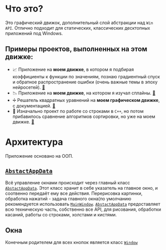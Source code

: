 # Что это?
Это графический движок, дополнительный слой абстракции над `Win API`. Отлично подходит для статических, классических десктопных приложений под Windows.
## Примеры проектов, выполненных на этом движке:
  - 📈 Приложение на **моем движке**, в котором я подбирая коэффициенты к функции по значениям, познаю градиентный спуск и обратное распространение ошибки (очень важные темы в эпоху нейросетей). [🔗](https://github.com/quqveik1/GradientDescent)
  - 📉 Приложение на **моем движке**, на котором я изучал сплайны. [🔗](https://github.com/quqveik1/Splines)
  - ➗ Решатель квадратных уравнений на **моем графическом движке**, с документацией. [🔗](https://github.com/quqveik1/QuadraticCalc)
  - 🧮 Изначально проект по работе со строками в `C++`, но потом прибавилось сравнение алгоритмов сортировки, но уже на моем движке. [🔗](https://github.com/quqveik1/StringSort)
    
# Архитектура
Приложение основано на ООП. 
## [`AbstactAppData`](https://github.com/quqveik1/TESTWIN32_GRAPHICAPP/blob/main/AbstractApp.h)
Всё управление окнами происходит через главный класс [`AbstactAppData`](https://github.com/quqveik1/TESTWIN32_GRAPHICAPP/blob/main/AbstractApp.h). Этот класс хранит в себе указатель на главное окно, и соотвенно передаёт ему все действия. Перерисовка картинки, обработка нажатий - задача главного окна(по умолчанию рекомендуется использовать [`MainWindow`](https://github.com/quqveik1/TESTWIN32_GRAPHICAPP/blob/main/MainWindow.h). [`AbstactAppData`](https://github.com/quqveik1/TESTWIN32_GRAPHICAPP/blob/main/AbstractApp.h) предоставляет всю техническую часть, собственно все API, для рисования, обработки касаний, работы со строками, холстами и кистями.
## Окна
Конечным родителем для всех кнопок является класс [`Window`](https://github.com/quqveik1/TESTWIN32_GRAPHICAPP/blob/main/Window.h)
